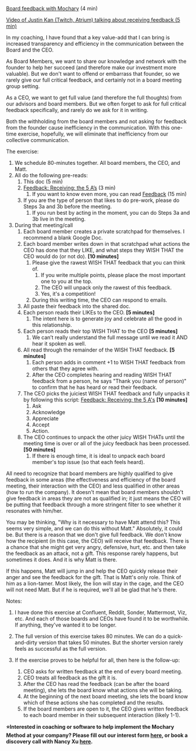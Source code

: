 [Board feedback with Mochary](https://docs.google.com/document/d/1sPsqJVz37Gs3Fy48w57pGzAdB905OtZ4ZRCvaM2B07U/edit) (4 min)

[Video of Justin Kan (Twitch, Atrium) talking about receiving feedback (5 min)](https://www.youtube.com/watch?v=f8Lxlirt3qE)

In my coaching, I have found that a key value-add that I can bring is increased transparency and efficiency in the communication between the Board and the CEO.

As Board Members, we want to share our knowledge and network with the founder to help her succeed (and therefore make our investment more valuable). But we don't want to offend or embarrass that founder, so we rarely give our full critical feedback, and certainly not in a board meeting group setting.

As a CEO, we want to get full value (and therefore the full thoughts) from our advisors and board members. But we often forget to ask for full critical feedback specifically, and rarely do we ask for it in writing.

Both the withholding from the board members and not asking for feedback from the founder cause inefficiency in the communication. With this one-time exercise, hopefully, we will eliminate that inefficiency from our collective communication.

The exercise:

1. We schedule 80-minutes together. All board members, the CEO, and Matt.
2. All do the following pre-reads:
   1. This doc (5 min)
   2. [Feedback: Receiving: the 5 A’s](https://docs.google.com/document/d/1zsVOnpNayriDpzgjJUDO2n47YxO9EAXbVH2uC_Zpnms/edit) (3 min)
      1. If you want to know even more, you can read [Feedback](https://docs.google.com/document/d/1wi714sobuQP72sKXw6J_gkwkhtVh1t6--op_Pk0YPxA/edit) (15 min)
   3. If you are the type of person that likes to do pre-work, please do Steps 3a and 3b before the meeting.
      1. If you run best by acting in the moment, you can do Steps 3a and 3b live in the meeting.
3. During that meeting/call
   1. Each board member creates a private scratchpad for themselves. I recommend a blank Google Doc.
   2. Each board member writes down in that scratchpad what actions the CEO has done that they LIKE, and what steps they WISH THAT the CEO would do (or not do). **\[10 minutes\]**
      1. Please give the rawest WISH THAT feedback that you can think of.
         1. If you write multiple points, please place the most important one to you at the top.
         2. The CEO will unpack only the rawest of this feedback.
         3. Yes, it's a competition\!
      2. During this writing time, the CEO can respond to emails.
   3. All paste their feedback into the shared doc.
   4. Each person reads their LIKEs to the CEO. **\[5 minutes\]**
      1. The intent here is to generate joy and celebrate all the good in this relationship.
   5. Each person reads their top WISH THAT to the CEO **\[5 minutes\]**
      1. We can’t really understand the full message until we read it AND hear it spoken as well.
   6. All read through the remainder of the WISH THAT feedback. **\[5 minutes\]**
      1. Each person adds in comment \+1 to WISH THAT feedback from others that they agree with.
      2. After the CEO completes hearing and reading WISH THAT feedback from a person, he says "Thank you (name of person)" to confirm that he has heard or read their feedback.
   7. The CEO picks the juiciest WISH THAT feedback and fully unpacks it by following this script: [Feedback: Receiving: the 5 A's](https://docs.google.com/document/d/1zsVOnpNayriDpzgjJUDO2n47YxO9EAXbVH2uC_Zpnms/edit) **\[10 minutes\]**
      1. Ask
      2. Acknowledge
      3. Appreciate
      4. Accept
      5. Action.
   8. The CEO continues to unpack the other juicy WISH THATs until the meeting time is over or all of the juicy feedback has been processed. **\[50 minutes\]**
      1. If there is enough time, it is ideal to unpack each board member's top issue (so that each feels heard).

All need to recognize that board members are highly qualified to give feedback in some areas (the effectiveness and efficiency of the board meeting, their interaction with the CEO) and less qualified in other areas (how to run the company). It doesn't mean that board members shouldn't give feedback in areas they are not as qualified in; it just means the CEO will be putting that feedback through a more stringent filter to see whether it resonates with him/her.

You may be thinking, "Why is it necessary to have Matt attend this? This seems very simple, and we can do this without Matt." Absolutely, it could be. But there is a reason that we don't give full feedback. We don't know how the recipient (in this case, the CEO) will receive that feedback. There is a chance that she might get very angry, defensive, hurt, etc. and then take the feedback as an attack, not a gift. This response rarely happens, but sometimes it does. And it is why Matt is there.

If this happens, Matt will jump in and help the CEO quickly release their anger and see the feedback for the gift. That is Matt's only role. Think of him as a lion-tamer. Most likely, the lion will stay in the cage, and the CEO will not need Matt. But if he is required, we'll all be glad that he's there.

Notes:

1. I have done this exercise at Confluent, Reddit, Sonder, Mattermost, Viz, etc. And each of those boards and CEOs have found it to be worthwhile. If anything, they've wanted it to be longer.

2. The full version of this exercise takes 80 minutes. We can do a quick-and-dirty version that takes 50 minutes. But the shorter version rarely feels as successful as the full version.

3. If the exercise proves to be helpful for all, then here is the follow-up:
   1. CEO asks for written feedback at the end of every board meeting.
   2. CEO treats all feedback as the gift it is.
   3. After the CEO has read the feedback (can be after the board meeting), she lets the board know what actions she will be taking.
   4. At the beginning of the next board meeting, she lets the board know which of these actions she has completed and the results.
   5. If the board members are open to it, the CEO gives written feedback to each board member in their subsequent interaction (likely 1-1).

**⭐Interested in coaching or software to help implement the Mochary Method at your company? Please fill out our interest form [here](https://mocharymethod.typeform.com/interest), or book a discovery call with Nancy Xu [here](https://calendly.com/nancy-mm/30).**
